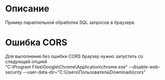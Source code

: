# Описание
Пример параллельной обработки SQL запросов в браузере.

# Ошибка CORS
Для выполнения без ошибки CORS браузер нужно запустить со следующей опцией  
"C:\Program Files\Google\Chrome\Application\chrome.exe" --disable-web-security --user-data-dir="C:\Users\Пользователь\Downloads\cors"

